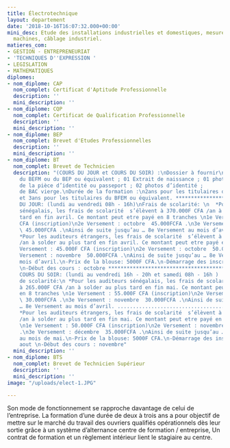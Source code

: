 ```yaml
---
title: Électrotechnique
layout: departement
date: '2018-10-16T16:07:32.000+00:00'
mini_desc: Etude des installations industrielles et domestiques, mesures, essais des
  machines, câblage industriel.
matieres_com:
- GESTION - ENTREPRENEURIAT
- 'TECHNIQUES D''EXPRESSION '
- LEGISLATION
- MATHEMATIQUES
diplomes:
- nom_diplome: CAP
  nom_complet: Certificat d'Aptitude Professionnelle
  description: ''
  mini_description: ''
- nom_diplome: CQP
  nom_complet: Certificat de Qualification Professionnelle
  description: ''
  mini_description: ''
- nom_diplome: BEP
  nom_complet: Brevet d'Etudes Professionnelles
  description: ''
  mini_description: ''
- nom_diplome: BT
  nom_complet: Brevet de Technicien
  description: "(COURS DU JOUR et COURS DU SOIR) :\nDossier à fournir\n01 copie légalisée
    du BEFM ou du BEP ou équivalent ; 01 Extrait de naissance ; 01 photocopie légalisée
    de la pièce d’identité ou passeport ; 02 photos d’identité ;          01 livret
    de BAC vierge.\nDurée de la formation :\n2ans pour les titulaires du BEP (en Electricité)
    et 3ans pour les titulaires du BFEM ou équivalent. ****************************************************************\nCOURS
    DU JOUR: (lundi au vendredi 08h - 16h)\nFrais de scolarité: \n  *Pour les auditeurs
    sénégalais, les frais de scolarité  s’élèvent à 370.000F CFA /an à solder au plus
    tard en fin avril. Ce montant peut etre payé en 8 tranches \n1e Versement : 55.000F
    CFA (inscription)\n2e Versement : octobre  45.000FCFA .\n3e Versement : novembre
    \ 45.000FCFA .\nAinsi de suite jusqu’au … 8e Versement au mois d’avril. .........................................................................................\n
    *Pour les auditeurs étrangers, les frais de scolarité  s’élèvent à 395.000F CFA
    /an à solder au plus tard en fin avril. Ce montant peut etre payé en 8 tranches\n1e
    Versement : 45.000F CFA (inscription)\n2e Versement : octobre  50.000FCFA .\n3e
    Versement : novembre  50.000FCFA .\nAinsi de suite jusqu’au … 8e Versement au
    mois d’avril.\n-Prix de la blouse: 5000F CFA.\n-Démarrage des inscriptions : aout
    \n-Début des cours : octobre ****************************************************************\n
    COURS DU SOIR: (lundi au vendredi 16h - 20h et samedi 08h - 16h )                                                                               Frais
    de scolarité:\n *Pour les auditeurs sénégalais, les frais de scolarité  s’élèvent
    à 265.000F CFA /an à solder au plus tard en fin mai. Ce montant peut etre payé
    en 8 tranches \n1e Versement : 55.000F CFA (inscription)\n2e Versement : octobre
    \ 30.000FCFA .\n3e Versement : novembre  30.000FCFA .\nAinsi de suite jusqu’au
    … 8e Versement au mois d’avril. .........................................................................................\n
    *Pour les auditeurs étrangers, les frais de scolarité  s’élèvent à 295.000F CFA
    /an à solder au plus tard en fin mai. Ce montant peut etre payé en 8 tranches
    \n1e Versement : 50.000F CFA (inscription)\n2e Versement : novembre  35.000FCFA
    .\n3e Versement : décembre  35.000FCFA .\nAinsi de suite jusqu’au … 8e Versement
    au mois de mai.\n-Prix de la blouse: 5000F CFA.\n-Démarrage des inscriptions :
    aout \n-Début des cours : novembre"
  mini_description: ''
- nom_diplome: BTS
  nom_complet: Brevet de Technicien Supérieur
  description: ''
  mini_description: ''
image: "/uploads/elect-1.JPG"

---
```

Son mode de fonctionnement se rapproche davantage de celui de l’entreprise. La formation d’une durée de deux à trois ans a pour objectif de mettre sur le marché du travail des ouvriers qualifiés opérationnels dès leur sortie grâce à un système d’alternance centre de formation / entreprise, Un contrat de formation et un règlement intérieur lient le stagiaire au centre.